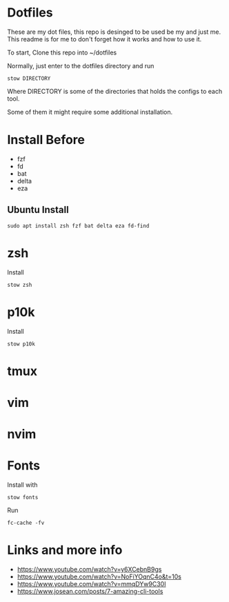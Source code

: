 # Dotfiles

These are my dot files, this repo is desinged to be used be my and just me. This readme is for me to don't forget 
how it works and how to use it.

To start, Clone this repo into ~/dotfiles

Normally, just enter to the dotfiles directory and run

`stow DIRECTORY`

Where DIRECTORY is some of the directories that holds the configs to each tool.

Some of them it might require some additional installation.

# Install Before

- fzf
- fd
- bat
- delta 
- eza

## Ubuntu Install

  `sudo apt install zsh fzf bat delta eza fd-find`

# zsh

Install

 `stow zsh`

# p10k

Install 

`stow p10k`

# tmux

# vim

# nvim

# Fonts

Install with 

  `stow fonts`

Run

  `fc-cache -fv`
  

# Links and more info

- https://www.youtube.com/watch?v=y6XCebnB9gs
- https://www.youtube.com/watch?v=NoFiYOqnC4o&t=10s
- https://www.youtube.com/watch?v=mmqDYw9C30I
- https://www.josean.com/posts/7-amazing-cli-tools


